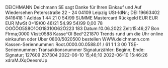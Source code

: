 DEICHMANN Deichmann SE sagt Danke für Ihren Einkauf und Auf Wiedersehen Petersstraße 22 - 24 04109 Leipzig USt-IdNr.; DEI 19663402 8416418 1 Adidas 1 44 21 0 54)99 SUMME Mastercard Rückgeld EUR EUR EUR MwSt 0=19)00 46)21 54.99 54)99 0,00 78 OOÖÖO5S8O1OO18310O62Ö223 183 Datum:10.06.2022 Zelt:15:46;27 Bon Flrma;0000 Vkst:0588 Kasse^Ol Bed^221870 Trends rund um die Uhr online einkaufen oder Uber 0800/5020500 bestellen WWW.deichmann.com Kassen-Seriennummer: Root.0000.00.0588.01 / 61 1 1 3 00 TSE-Seriennummer: Transaktionsnummer Signaturzähler: Beginn; Ende: Signatur; 127609 257304 2022-06-10 15;46;10 2022-06-10 15:46:26 xdraMJXqOeesrsUp